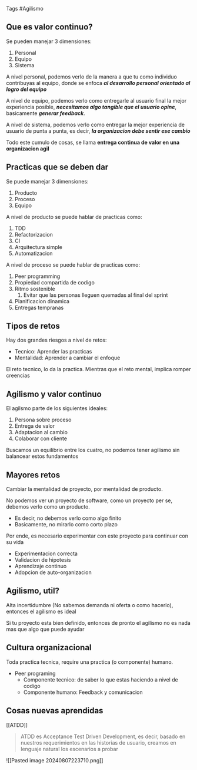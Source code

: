 Tags #Agilismo 
## Que es valor continuo?

Se pueden manejar 3 dimensiones:

1. Personal
2. Equipo
3. Sistema

A nivel personal, podemos verlo de la manera a que tu como individuo contribuyas al equipo, donde se enfoca ***al desarrollo personal orientado al logro del equipo***

A nivel de equipo, podemos verlo como entregarle al usuario final la mejor experiencia posible, ***necesitamos algo tangible que el usuario opine***, basicamente ***generar feedback***.

A nivel de sistema, podemos verlo como entregar la mejor experiencia de usuario de punta a punta, es decir, ***la organizacion debe sentir ese cambio***

Todo este cumulo de cosas, se llama **entrega continua de valor en una organizacion agil**

## Practicas que se deben dar

Se puede manejar 3 dimensiones:

1. Producto
2. Proceso
3. Equipo

A nivel de producto se puede hablar de practicas como:

1. TDD
2. Refactorizacion
3. CI
4. Arquitectura simple
5. Automatizacion

A nivel de proceso se puede hablar de practicas como:

1. Peer programming
2. Propiedad compartida de codigo
3. Ritmo sostenible
	1. Evitar que las personas lleguen quemadas al final del sprint 
4. Planificacion dinamica
5. Entregas tempranas


## Tipos de retos

Hay dos grandes riesgos a nivel de retos:

- Tecnico: Aprender las practicas
- Mentalidad: Aprender a cambiar el enfoque

El reto tecnico, lo da la practica. Mientras que el reto mental, implica romper creencias

## Agilismo y  valor continuo

El agilsmo parte de los siguientes ideales:

1. Persona sobre proceso
2. Entrega de valor
3. Adaptacion al cambio
4. Colaborar con cliente

Buscamos un equilibrio entre los cuatro, no podemos tener agilismo sin balancear estos fundamentos

## Mayores retos 

Cambiar la mentalidad de proyecto, por mentalidad de producto.

No podemos ver un proyecto de software, como un proyecto per se, debemos verlo como un producto.

- Es decir, no debemos verlo como algo finito
- Basicamente, no mirarlo como corto plazo

Por ende, es necesario experimentar con este proyecto para continuar con su vida

- Experimentacion correcta
- Validacion de hipotesis
- Aprendizaje continuo
- Adopcion de auto-organizacion

## Agilismo, util?

Alta incertidumbre (No sabemos demanda ni oferta o como hacerlo), entonces el agilismo es ideal

Si tu proyecto esta bien definido, entonces de pronto el agilismo no es nada mas que algo que puede ayudar

## Cultura organizacional

Toda practica tecnica, require una practica (o componente) humano.

- Peer programing
	- Componente tecnico: de saber lo que estas haciendo a nivel de codigo
	- Componente humano: Feedback y comunicacion 

## Cosas nuevas aprendidas

[[ATDD]]

> ATDD es Acceptance Test Driven Development, es decir, basado en nuestros requerimientos en las historias de usuario, creamos en lenguaje natural los escenarios a probar

![[Pasted image 20240807223710.png]]

